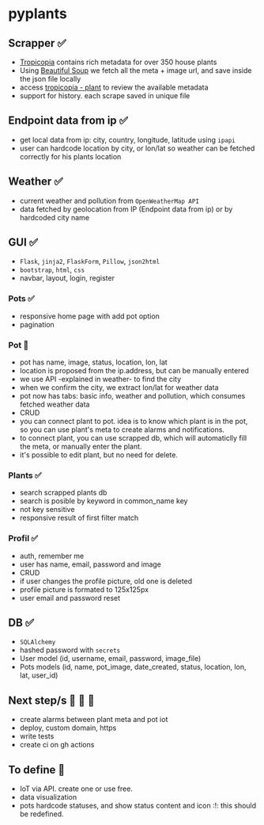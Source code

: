 # pyplants

## Scrapper ✅

- [Tropicopia](http://www.tropicopia.com/house-plant/) contains rich metadata for over 350 house plants
- Using [Beautiful Soup](https://www.crummy.com/software/BeautifulSoup/bs4/doc/) we fetch all the meta + image url, and save inside the json file locally
- access [tropicopia - plant](http://www.tropicopia.com/house-plant/detail.np/detail-01.html) to review the available metadata
- support for history. each scrape saved in unique file

## Endpoint data from ip ✅

- get local data from ip: city, country, longitude, latitude using `ipapi`
- user can hardcode location by city, or lon/lat so weather can be fetched correctly for his plants location

## Weather ✅

- current weather and pollution from `OpenWeatherMap API`
- data fetched by geolocation from IP (Endpoint data from ip) or by hardcoded city name

## GUI ✅

- `Flask`, `jinja2`, `FlaskForm`, `Pillow`, `json2html`
- `bootstrap`, `html`, `css`
- navbar, layout, login, register

### Pots ✅

- responsive home page with add pot option
- pagination

### Pot 🚧

- pot has name, image, status, location, lon, lat
- location is proposed from the ip.address, but can be manually entered
- we use API -explained in weather- to find the city
- when we confirm the city, we extract lon/lat for weather data
- pot now has tabs: basic info, weather and pollution, which consumes fetched weather data
- CRUD
- you can connect plant to pot. idea is to know which plant is in the pot, so you can use plant's meta to create alarms and notifications.
- to connect plant, you can use scrapped db, which will automaticlly fill the meta, or manually enter the plant.
- it's possible to edit plant, but no need for delete.

### Plants ✅

- search scrapped plants db
- search is posible by keyword in common_name key
- not key sensitive
- responsive result of first filter match

### Profil ✅

- auth, remember me
- user has name, email, password and image
- CRUD
- if user changes the profile picture, old one is deleted
- profile picture is formated to 125x125px
- user email and password reset

## DB ✅

- `SQLAlchemy`
- hashed password with `secrets`
- User model (id, username, email, password, image_file)
- Pots models (id, name, pot_image, date_created, status, location, lon, lat, user_id)

## Next step/s 🚧 🚧 🚧

- create alarms between plant meta and pot iot
- deploy, custom domain, https
- write tests
- create ci on gh actions

## To define 🤔

- IoT via API. create one or use free.
- data visualization
- pots hardcode statuses, and show status content and icon :!: this should be redefined.
